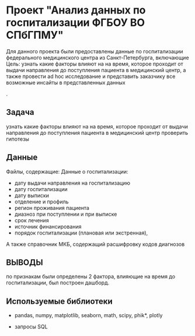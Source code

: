 ﻿# Проект "Анализ данных по госпитализации ФГБОУ ВО СПбГПМУ"

Для данного проекта были предоставлены данные по госпитализации федерального медицинского центра из Санкт-Петербурга, включающие
Цель: узнать какие факторы влияют на на время, которое проходит от выдачи направления до поступления пациента в медицинский центр, а также провести ad hoc исследование и представить заказчику все возможные инсайты в представленных данных

.

## Задача

узнать какие факторы влияют на на время, которое проходит от выдачи направления до поступления пациента в медицинский центр 
проверить гипотезы

## Данные

Файлы, содержащие:
Данные о госпитализации:
- дату выдачи направления на госпитализацию
- дату госпитализации
- дату выписки
- отделение и профиль
- регион проживания пациента
- диазноз при поступлении и при выписке
- срок лечения
- источник финансирования
- порядок госпитализации (плановая или экстренная), 

А также справочник МКБ, содержащий расшифровку кодов диагнозов

## ВЫВОДЫ

по признакам были определены 2 фактора, влияющие на время до госпитализации, 
был построен дашборд. 

## Используемые библиотеки

* pandas, numpy, matplotlib, seaborn, math, scipy, phik*, plotly
+ запросы SQL
